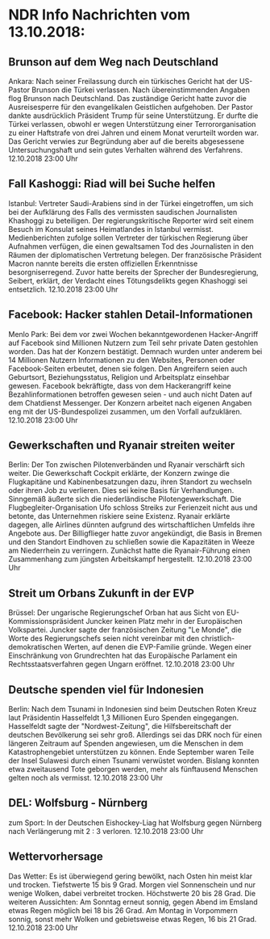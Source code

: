# NDR Info Nachrichten vom 13.10.2018:


## Brunson auf dem Weg nach Deutschland
Ankara: Nach seiner Freilassung durch ein türkisches Gericht hat der US-Pastor Brunson die Türkei verlassen. Nach übereinstimmenden Angaben flog Brunson nach Deutschland. Das zuständige Gericht hatte zuvor die Ausreisesperre für den evangelikalen Geistlichen aufgehoben. Der Pastor dankte ausdrücklich Präsident Trump für seine Unterstützung. Er durfte die Türkei verlassen, obwohl er wegen Unterstützung einer Terrororganisation zu einer Haftstrafe von drei Jahren und einem Monat verurteilt worden war. Das Gericht verwies zur Begründung aber auf die bereits abgesessene Untersuchungshaft und sein gutes Verhalten während des Verfahrens. 12.10.2018 23:00 Uhr 

## Fall Kashoggi: Riad will bei Suche helfen
Istanbul: Vertreter Saudi-Arabiens sind in der Türkei eingetroffen, um sich bei der Aufklärung des Falls des vermissten saudischen Journalisten Khashoggi zu beteiligen. Der regierungskritische Reporter wird seit einem Besuch im Konsulat seines Heimatlandes in Istanbul vermisst. Medienberichten zufolge sollen Vertreter der türkischen Regierung über Aufnahmen verfügen, die einen gewaltsamen Tod des Journalisten in den Räumen der diplomatischen Vertretung belegen. Der französische Präsident Macron nannte bereits die ersten offiziellen Erkenntnisse besorgniserregend. Zuvor hatte bereits der Sprecher der Bundesregierung, Seibert, erklärt, der Verdacht eines Tötungsdelikts gegen Khashoggi sei entsetzlich. 12.10.2018 23:00 Uhr 

## Facebook: Hacker stahlen Detail-Informationen
Menlo Park: Bei dem vor zwei Wochen bekanntgewordenen Hacker-Angriff auf Facebook sind Millionen Nutzern zum Teil sehr private Daten gestohlen worden. Das hat der Konzern bestätigt. Demnach wurden unter anderem bei 14 Millionen Nutzern Informationen zu den Websites, Personen oder Facebook-Seiten erbeutet, denen sie folgen. Den Angreifern seien auch Geburtsort, Beziehungsstatus, Religion und Arbeitsplatz einsehbar gewesen. Facebook bekräftigte, dass von dem Hackerangriff keine Bezahlinformationen betroffen gewesen seien - und auch nicht Daten auf dem Chatdienst Messenger. Der Konzern arbeitet nach eigenen Angaben eng mit der US-Bundespolizei zusammen, um den Vorfall aufzuklären. 12.10.2018 23:00 Uhr 

## Gewerkschaften und Ryanair streiten weiter
Berlin: Der Ton zwischen Pilotenverbänden und Ryanair verschärft sich weiter. Die Gewerkschaft Cockpit erklärte, der Konzern zwinge die Flugkapitäne und Kabinenbesatzungen dazu, ihren Standort zu wechseln oder ihren Job zu verlieren. Dies sei keine Basis für Verhandlungen. Sinngemäß äußerte sich die niederländische Pilotengewerkschaft. Die Flugbegleiter-Organisation Ufo schloss Streiks zur Ferienzeit nicht aus und betonte, das Unternehmen riskiere seine Existenz. Ryanair erklärte dagegen, alle Airlines dünnten aufgrund des wirtschaftlichen Umfelds ihre Angebote aus. Der Billigflieger hatte zuvor angekündigt, die Basis in Bremen und den Standort Eindhoven zu schließen sowie die Kapazitäten in Weeze am Niederrhein zu verringern. Zunächst hatte die Ryanair-Führung einen Zusammenhang zum jüngsten Arbeitskampf hergestellt. 12.10.2018 23:00 Uhr 

## Streit um Orbans Zukunft in der EVP
Brüssel: Der ungarische Regierungschef Orban hat aus Sicht von EU-Kommissionspräsident Juncker keinen Platz mehr in der Europäischen Volkspartei. Juncker sagte der französischen Zeitung "Le Monde", die Worte des Regierungschefs seien nicht vereinbar mit den christlich-demokratischen Werten, auf denen die EVP-Familie gründe. Wegen einer Einschränkung von Grundrechten hat das Europäische Parlament ein Rechtsstaatsverfahren gegen Ungarn eröffnet. 12.10.2018 23:00 Uhr 

## Deutsche spenden viel für Indonesien
Berlin: Nach dem Tsunami in Indonesien sind beim Deutschen Roten Kreuz laut Präsidentin Hasselfeldt 1,3 Millionen Euro Spenden eingegangen. Hasselfeldt sagte der "Nordwest-Zeitung", die Hilfsbereitschaft der deutschen Bevölkerung sei sehr groß. Allerdings sei das DRK noch für einen längeren Zeitraum auf Spenden angewiesen, um die Menschen in dem Katastrophengebiet unterstützen zu können. Ende September waren Teile der Insel Sulawesi durch einen Tsunami verwüstet worden. Bislang konnten etwa zweitausend Tote geborgen werden, mehr als fünftausend Menschen gelten noch als vermisst. 12.10.2018 23:00 Uhr 

## DEL: Wolfsburg - Nürnberg
zum Sport: In der Deutschen Eishockey-Liag hat Wolfsburg gegen Nürnberg nach Verlängerung mit 2 : 3 verloren. 12.10.2018 23:00 Uhr 

## Wettervorhersage
Das Wetter: Es ist überwiegend gering bewölkt, nach Osten hin meist klar und trocken. Tiefstwerte 15 bis 9 Grad. Morgen viel Sonnenschein und nur wenige Wolken, dabei verbreitet trocken. Höchstwerte 20 bis 28 Grad. Die weiteren Aussichten: Am Sonntag erneut sonnig, gegen Abend im Emsland etwas Regen möglich bei 18 bis 26 Grad. Am Montag in Vorpommern sonnig, sonst mehr Wolken und gebietsweise etwas Regen, 16 bis 21 Grad. 12.10.2018 23:00 Uhr 
